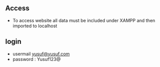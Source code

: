 ## Access
* To access website all data must be included under XAMPP and then imported to localhost

## login
* usermail yusuf@yusuf.com
* password : Yusuf123@

